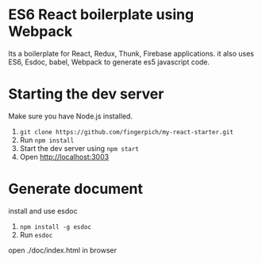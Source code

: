 # ES6 React boilerplate using Webpack

 Its a boilerplate for React, Redux, Thunk, Firebase applications. it also uses ES6, Esdoc, babel, Webpack to generate es5 javascript code.
 
# Starting the dev server
 
 Make sure you have Node.js installed.
 
 1. `git clone https://github.com/fingerpich/my-react-starter.git`
 2. Run `npm install`
 3. Start the dev server using `npm start`
 3. Open [http://localhost:3003](http://localhost:3003)
 
 
# Generate document

 install and use esdoc
 
 1. `npm install -g esdoc`
 2. Run `esdoc`
 
 open ./doc/index.html in browser